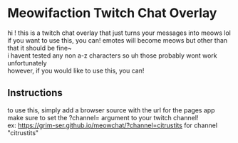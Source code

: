 # Meowifaction Twitch Chat Overlay
hi ! this is a twitch chat overlay that just turns your messages into meows lol  
if you want to use this, you can! emotes will become meows but other than that it should be fine~  
i havent tested any non a-z characters so uh those probably wont work unfortunately  
however, if you would like to use this, you can!  

## Instructions
to use this, simply add a browser source with the url for the pages app  
make sure to set the ?channel= argument to your twitch channel!  
ex: https://grim-ser.github.io/meowchat/?channel=citrustits for channel "citrustits"  
